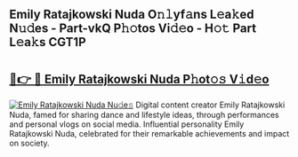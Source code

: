 ## Emily Ratajkowski Nuda O𝚗𝚕yf𝚊ns L𝚎a𝚔ed N𝚞𝚍es - Part-vkQ P𝚑𝚘tos Vi𝚍𝚎o - H𝚘𝚝 Part L𝚎a𝚔s CGT1P

# <h2><a href="http://kfe1w8.oniu.top/?m=Emily+Ratajkowski+Nuda">🔗👉 🔴 Emily Ratajkowski Nuda P𝚑ot𝚘𝚜 V𝚒d𝚎o</a></h2>

[![Emily Ratajkowski Nuda Nu𝚍e𝚜](https://i.imgur.com/0qMVB7G.gif)](http://kfe1w8.oniu.top/?m=Emily+Ratajkowski+Nuda)
Digital content creator Emily Ratajkowski Nuda, famed for sharing dance and lifestyle ideas, through performances and personal vlogs on social media. Influential personality Emily Ratajkowski Nuda, celebrated for their remarkable achievements and impact on society.  
